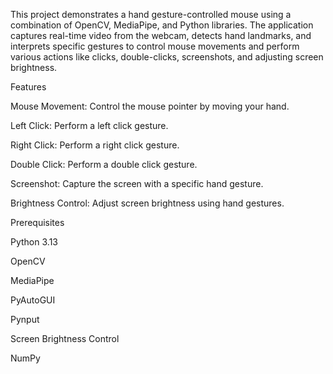 This project demonstrates a hand gesture-controlled mouse using a combination of OpenCV, MediaPipe, and Python libraries. The application captures real-time video from the webcam, detects hand landmarks, and interprets specific gestures to control mouse movements and perform various actions like clicks, double-clicks, screenshots, and adjusting screen brightness.

Features

Mouse Movement: Control the mouse pointer by moving your hand.

Left Click: Perform a left click gesture.

Right Click: Perform a right click gesture.

Double Click: Perform a double click gesture.

Screenshot: Capture the screen with a specific hand gesture.

Brightness Control: Adjust screen brightness using hand gestures.

Prerequisites

Python 3.13

OpenCV

MediaPipe

PyAutoGUI

Pynput

Screen Brightness Control

NumPy
